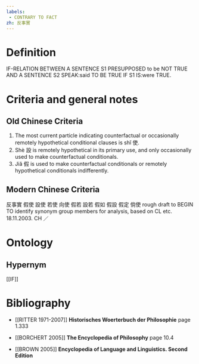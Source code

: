 ```yaml
---
labels: 
 - CONTRARY TO FACT
zh: 反事實
---
```


# Definition
IF-RELATION BETWEEN A SENTENCE S1 PRESUPPOSED to be NOT TRUE AND A SENTENCE S2 SPEAK:said TO BE TRUE IF S1 IS:were TRUE.
# Criteria and general notes
## Old Chinese Criteria
1. The most current particle indicating counterfactual or occasionally remotely hypothetical conditional clauses is shǐ 使.
2. Shè 設 is remotely hypothetical in its primary use, and only occasionally used to make counterfactual conditionals.
3. Jiǎ 假 is used to make counterfactual conditionals or remotely hypothetical conditionals indifferently.
## Modern Chinese Criteria
反事實
假使
設使
若使
向使
假若
設若
假如
假設
假定
倘使
rough draft to BEGIN TO identify synonym group members for analysis, based on CL etc. 18.11.2003. CH ／
# Ontology

## Hypernym
[[IF]]
# Bibliography
- [[RITTER 1971-2007]]
**Historisches Woerterbuch der Philosophie** page 1.333

- [[BORCHERT 2005]]
**The Encyclopedia of Philosophy** page 10.4

- [[BROWN 2005]]
**Encyclopedia of Language and Linguistics. Second Edition** 
